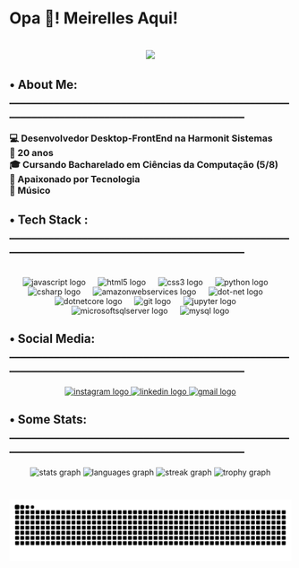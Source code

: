 <h1 align="left">Opa 👋! Meirelles Aqui!</h1>

###

<br clear="both">

<div align="center">
  <img height="150" src="https://media.tenor.com/0m1GsuD-53wAAAAi/mlbb-jjk-jjk-mlbb.gif"  />
</div>

###

<h2 align="left">• About Me:<br>____________________________________________________________________________________________</h2>

###

<h3 align="left">💻 Desenvolvedor Desktop-FrontEnd na Harmonit Sistemas<br>📆 20 anos<br>🎓 Cursando Bacharelado em Ciências da Computação (5/8)<br>🚀 Apaixonado por Tecnologia<br>🎸 Músico</h3>

###

<h2 align="left">• Tech Stack :<br>____________________________________________________________________________________________</h2>

###

<br clear="both">

<div align="center">
  <img src="https://cdn.jsdelivr.net/gh/devicons/devicon/icons/javascript/javascript-original.svg" height="35" alt="javascript logo"  />
  <img width="14" />
  <img src="https://cdn.jsdelivr.net/gh/devicons/devicon/icons/html5/html5-original.svg" height="35" alt="html5 logo"  />
  <img width="14" />
  <img src="https://cdn.jsdelivr.net/gh/devicons/devicon/icons/css3/css3-original.svg" height="35" alt="css3 logo"  />
  <img width="14" />
  <img src="https://cdn.jsdelivr.net/gh/devicons/devicon/icons/python/python-original.svg" height="35" alt="python logo"  />
  <img width="14" />
  <img src="https://cdn.jsdelivr.net/gh/devicons/devicon/icons/csharp/csharp-original.svg" height="35" alt="csharp logo"  />
  <img width="14" />
  <img src="https://cdn.jsdelivr.net/gh/devicons/devicon/icons/amazonwebservices/amazonwebservices-line-wordmark.svg" height="35" alt="amazonwebservices logo"  />
  <img width="14" />
  <img src="https://cdn.jsdelivr.net/gh/devicons/devicon/icons/dot-net/dot-net-original.svg" height="35" alt="dot-net logo"  />
  <img width="14" />
  <img src="https://cdn.jsdelivr.net/gh/devicons/devicon/icons/dotnetcore/dotnetcore-original.svg" height="35" alt="dotnetcore logo"  />
  <img width="14" />
  <img src="https://cdn.jsdelivr.net/gh/devicons/devicon/icons/git/git-original.svg" height="35" alt="git logo"  />
  <img width="14" />
  <img src="https://cdn.jsdelivr.net/gh/devicons/devicon/icons/jupyter/jupyter-original.svg" height="35" alt="jupyter logo"  />
  <img width="14" />
  <img src="https://cdn.jsdelivr.net/gh/devicons/devicon/icons/microsoftsqlserver/microsoftsqlserver-plain.svg" height="35" alt="microsoftsqlserver logo"  />
  <img width="14" />
  <img src="https://cdn.jsdelivr.net/gh/devicons/devicon/icons/mysql/mysql-original.svg" height="35" alt="mysql logo"  />
</div>

###

<h2 align="left">• Social Media:<br>____________________________________________________________________________________________</h2>

###

<div align="center">
  <a href="https://www.instagram.com/_lumeirelles_/" target="_blank">
    <img src="https://img.shields.io/static/v1?message=Instagram&logo=instagram&label=&color=E4405F&logoColor=white&labelColor=&style=for-the-badge" height="35" alt="instagram logo"  />
  </a>
  <a href="https://www.linkedin.com/in/lucas-meirelles-de-souza-867397231/" target="_blank">
    <img src="https://img.shields.io/static/v1?message=LinkedIn&logo=linkedin&label=&color=0077B5&logoColor=white&labelColor=&style=for-the-badge" height="35" alt="linkedin logo"  />
  </a>
  <a href="https://mail.google.com/mail/u/0/#inbox?compose=CllgCJNstXBTkbsmmCTkPCjSGThbvLjsjKhJzLDBhXVRjJJfQsHphzZvhzhqZdBtmwkhFMFFzNB" target="_blank">
    <img src="https://img.shields.io/static/v1?message=Gmail&logo=gmail&label=&color=D14836&logoColor=white&labelColor=&style=for-the-badge" height="35" alt="gmail logo"  />
  </a>
</div>

###

<h2 align="left">• Some Stats:<br>____________________________________________________________________________________________</h2>

###

<div align="center">
  <img src="https://github-readme-stats.vercel.app/api?username=DevMeirelles&hide_title=false&hide_rank=false&show_icons=true&include_all_commits=true&count_private=true&disable_animations=false&theme=dracula&locale=pt-br&hide_border=true&order=1&custom_title=Algumas%20estat%C3%ADsticas%20%F0%9F%93%B6" height="150" alt="stats graph"  />
  <img src="https://github-readme-stats.vercel.app/api/top-langs?username=DevMeirelles&locale=pt-br&hide_title=false&layout=compact&card_width=320&langs_count=5&theme=dracula&hide_border=true&order=2&custom_title=Com%20o%20que%20mais%20trabalho%20%F0%9F%92%BB" height="150" alt="languages graph"  />
  <img src="https://streak-stats.demolab.com?user=DevMeirelles&locale=en&mode=daily&theme=dracula&hide_border=true&border_radius=5&order=3" height="150" alt="streak graph"  />
  <img src="https://github-profile-trophy.vercel.app?username=DevMeirelles&theme=dracula&column=-1&row=1&margin-w=8&margin-h=0&no-bg=true&no-frame=true&order=4" height="150" alt="trophy graph"  />
</div>

###

<br clear="both">

<img src="https://raw.githubusercontent.com/DevMeirelles/DevMeirelles/output/snake.svg" alt="Snake animation" />

###